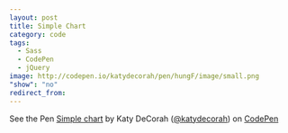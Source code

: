 ```yaml
---
layout: post
title: Simple Chart
category: code
tags: 
  - Sass
  - CodePen
  - jQuery
image: http://codepen.io/katydecorah/pen/hungF/image/small.png
"show": "no"
redirect_from: 
---
```



<p data-height="700" data-theme-id="97" data-slug-hash="hungF" data-user="katydecorah" data-default-tab="result" class='codepen'>See the Pen <a href='http://codepen.io/katydecorah/pen/hungF'>Simple chart</a> by Katy DeCorah (<a href='http://codepen.io/katydecorah'>@katydecorah</a>) on <a href='http://codepen.io'>CodePen</a></p>
